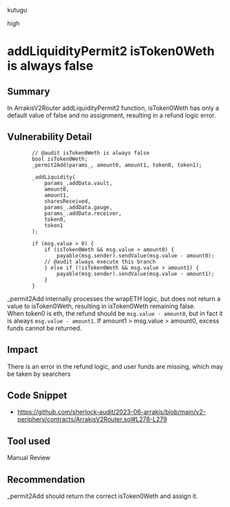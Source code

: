 kutugu

high

# addLiquidityPermit2 isToken0Weth is always false

## Summary

In ArrakisV2Router addLiquidityPermit2 function, isToken0Weth has only a default value of false and no assignment, resulting in a refund logic error.   

## Vulnerability Detail

```solidity
        // @audit isToken0Weth is always false
        bool isToken0Weth;
        _permit2Add(params_, amount0, amount1, token0, token1);

        _addLiquidity(
            params_.addData.vault,
            amount0,
            amount1,
            sharesReceived,
            params_.addData.gauge,
            params_.addData.receiver,
            token0,
            token1
        );

        if (msg.value > 0) {
            if (isToken0Weth && msg.value > amount0) {
                payable(msg.sender).sendValue(msg.value - amount0);
            // @audit always execute this branch
            } else if (!isToken0Weth && msg.value > amount1) {
                payable(msg.sender).sendValue(msg.value - amount1);
            }
        }
```

_permit2Add internally processes the wrapETH logic, but does not return a value to isToken0Weth, resulting in isToken0Weth remaining false.    
When token0 is eth, the refund should be `msg.value - amount0`, but in fact it is always `msg.value - amount1`. 
If amount1 > msg.value > amount0, excess funds cannot be returned.  

## Impact

There is an error in the refund logic, and user funds are missing, which may be taken by searchers

## Code Snippet

- https://github.com/sherlock-audit/2023-06-arrakis/blob/main/v2-periphery/contracts/ArrakisV2Router.sol#L278-L279

## Tool used

Manual Review

## Recommendation

_permit2Add should return the correct isToken0Weth and assign it.  

